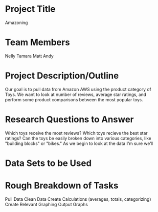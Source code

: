 # Project Title 
Amazoning

# Team Members
Nelly
Tamara
Matt
Andy

# Project Description/Outline
Our goal is to pull data from Amazon AWS using the product category of Toys. We want to look at number of reviews, average star ratings,
and perform some product comparisons between the most popular toys.

# Research Questions to Answer
Which toys receive the most reviews?
Which toys recieve the best star ratings?
Can the toys be easily broken down into various categories, like "building blocks" or "bikes."
As we begin to look at the data I'm sure we'll

# Data Sets to be Used


# Rough Breakdown of Tasks
Pull Data
Clean Data
Create Calculations (averages, totals, categorizing)
Create Relevant Graphing
Output Graphs

